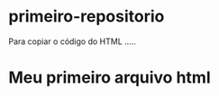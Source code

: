 # primeiro-repositorio



Para copiar o código  do HTML
.....
<html>
  <h1>Meu primeiro arquivo html</h1>
  </html>
